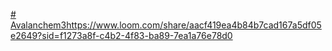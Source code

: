 [# Avalanchem3](https://www.loom.com/share/aacf419ea4b84b7cad167a5df05e2649?sid=f1273a8f-c4b2-4f83-ba89-7ea1a76e78d0)https://www.loom.com/share/aacf419ea4b84b7cad167a5df05e2649?sid=f1273a8f-c4b2-4f83-ba89-7ea1a76e78d0
